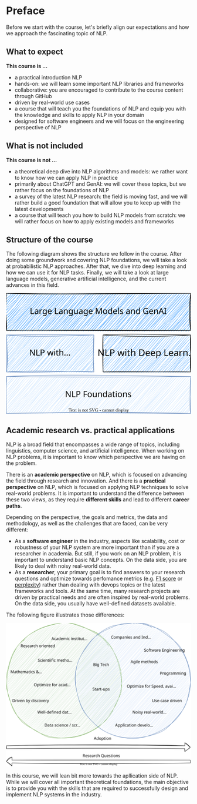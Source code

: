 # Preface

Before we start with the course, let's briefly align our expectations and how we approach the fascinating topic of NLP.

## What to expect

**This course is ...**

- a practical introduction NLP
- hands-on: we will learn some important NLP libraries and frameworks
- collaborative: you are encouraged to contribute to the course content through GitHub
- driven by real-world use cases
- a course that will teach you the foundations of NLP and equip you with the knowledge and skills to apply NLP in your domain
- designed for software engineers and we will focus on the engineering perspective of NLP

## What is not included

**This course is not ...**

- a theoretical deep dive into NLP algorithms and models: we rather want to know how we can apply NLP in practice
- primarily about ChatGPT and GenAI: we will cover these topics, but we rather focus on the foundations of NLP
- a survey of the latest NLP research: the field is moving fast, and we will rather build a good foundation that will allow you to keep up with the latest developments
- a course that will teach you how to build NLP models from scratch: we will rather focus on how to apply existing models and frameworks

## Structure of the course

The following diagram shows the structure we follow in the course.
After doing some groundwork and covering NLP foundations, we will take a look at probabilistic NLP approaches.
After that, we dive into deep learning and how we can use it for NLP tasks.
Finally, we will take a look at large language models, generative artificial intelligence, and the current advances in this field.

![Course structure](../img/course-structure.drawio.svg)

## Academic research vs. practical applications

NLP is a broad field that encompasses a wide range of topics, including linguistics, computer science, and artificial intelligence.
When working on NLP problems, it is important to know which perspective we are having on the problem.

There is an **academic perspective** on NLP, which is focused on advancing the field through research and innovation.
And there is a **practical perspective** on NLP, which is focused on applying NLP techniques to solve real-world problems.
It is important to understand the difference between these two views, as they require **different skills** and lead to different **career paths**.

Depending on the perspective, the goals and metrics, the data and methodology, as well as the challenges that are faced, can be very different:

- As a **software engineer** in the industry, aspects like scalability, cost or robustness of your NLP system are more important than if you are a researcher in academia. But still, if you work on an NLP problem, it is important to understand basic NLP concepts. On the data side, you are likely to deal with noisy real-world data.
- As a **researcher**, your primary goal is to find answers to your research questions and optimize towards perfomance metrics (e.g. [F1 score] or [perplexity]) rather than dealing with devops topics or the latest frameworks and tools. At the same time, many research projects are driven by practical needs and are often inspired by real-world problems. On the data side, you usually have well-defined datasets available.

The following figure illustrates those differences:

![A diagram that shows the relation between NLP research and NLP engineering](../img/preface-research-vs-application.drawio.svg "NLP research vs. NLP engineering")

In this course, we will lean bit more towards the apllication side of NLP.
While we will cover all important theoretical foundations, the main objective is to provide you with the skills that are required to successfully design and implement NLP systems in the industry.

<!-- page links -->
[perplexity]: https://en.wikipedia.org/wiki/Perplexity
[F1 score]: https://en.wikipedia.org/wiki/F-score
